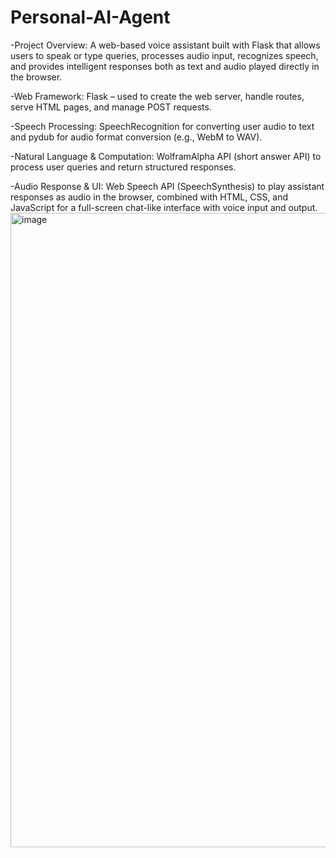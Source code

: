 # Personal-AI-Agent
-Project Overview: A web-based voice assistant built with Flask that allows users to speak or type queries, processes audio input, recognizes speech, and provides intelligent responses both as text and audio played directly in the browser.

-Web Framework: Flask – used to create the web server, handle routes, serve HTML pages, and manage POST requests.

-Speech Processing: SpeechRecognition for converting user audio to text and pydub for audio format conversion (e.g., WebM to WAV).

-Natural Language & Computation: WolframAlpha API (short answer API) to process user queries and return structured responses.

-Audio Response & UI: Web Speech API (SpeechSynthesis) to play assistant responses as audio in the browser, combined with HTML, CSS, and JavaScript for a full-screen chat-like interface with voice input and output.
<img width="2004" height="1015" alt="image" src="https://github.com/user-attachments/assets/68f1ac70-c06a-4dec-afd4-c280916cbaa7" />
